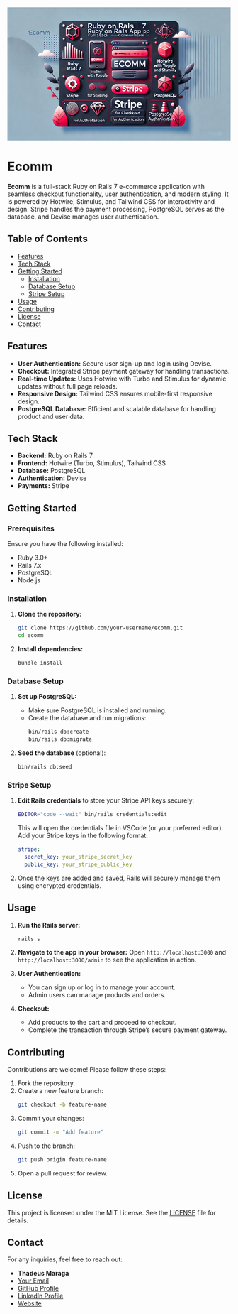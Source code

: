 <img src="https://github.com/thadeusdev/ecomm/blob/main/app/assets/images/banner.webp" alt="Ecomm Banner" style="width:100%; height:300px;" />

# Ecomm

**Ecomm** is a full-stack Ruby on Rails 7 e-commerce application with seamless checkout functionality, user authentication, and modern styling. It is powered by Hotwire, Stimulus, and Tailwind CSS for interactivity and design. Stripe handles the payment processing, PostgreSQL serves as the database, and Devise manages user authentication.

## Table of Contents
- [Features](#features)
- [Tech Stack](#tech-stack)
- [Getting Started](#getting-started)
  - [Installation](#installation)
  - [Database Setup](#database-setup)
  - [Stripe Setup](#stripe-setup)
- [Usage](#usage)
- [Contributing](#contributing)
- [License](#license)
- [Contact](#contact)

## Features
- **User Authentication:** Secure user sign-up and login using Devise.
- **Checkout:** Integrated Stripe payment gateway for handling transactions.
- **Real-time Updates:** Uses Hotwire with Turbo and Stimulus for dynamic updates without full page reloads.
- **Responsive Design:** Tailwind CSS ensures mobile-first responsive design.
- **PostgreSQL Database:** Efficient and scalable database for handling product and user data.

## Tech Stack
- **Backend:** Ruby on Rails 7
- **Frontend:** Hotwire (Turbo, Stimulus), Tailwind CSS
- **Database:** PostgreSQL
- **Authentication:** Devise
- **Payments:** Stripe

## Getting Started

### Prerequisites
Ensure you have the following installed:
- Ruby 3.0+
- Rails 7.x
- PostgreSQL
- Node.js

### Installation

1. **Clone the repository:**
   ```bash
   git clone https://github.com/your-username/ecomm.git
   cd ecomm
   ```

2. **Install dependencies:**
   ```bash
   bundle install
   ```

### Database Setup

1. **Set up PostgreSQL:**
   - Make sure PostgreSQL is installed and running.
   - Create the database and run migrations:
     ```bash
     bin/rails db:create
     bin/rails db:migrate
     ```

2. **Seed the database** (optional):
   ```bash
   bin/rails db:seed
   ```

### Stripe Setup

1. **Edit Rails credentials** to store your Stripe API keys securely:
   ```bash
   EDITOR="code --wait" bin/rails credentials:edit
   ```

   This will open the credentials file in VSCode (or your preferred editor). Add your Stripe keys in the following format:
   ```yaml
   stripe:
     secret_key: your_stripe_secret_key
     public_key: your_stripe_public_key
   ```

2. Once the keys are added and saved, Rails will securely manage them using encrypted credentials.

## Usage

1. **Run the Rails server:**
   ```bash
   rails s
   ```

2. **Navigate to the app in your browser:**
   Open `http://localhost:3000` and `http://localhost:3000/admin` to see the application in action.

3. **User Authentication:**
   - You can sign up or log in to manage your account.
   - Admin users can manage products and orders.

4. **Checkout:**
   - Add products to the cart and proceed to checkout.
   - Complete the transaction through Stripe’s secure payment gateway.

## Contributing

Contributions are welcome! Please follow these steps:

1. Fork the repository.
2. Create a new feature branch:
   ```bash
   git checkout -b feature-name
   ```
3. Commit your changes:
   ```bash
   git commit -m "Add feature"
   ```
4. Push to the branch:
   ```bash
   git push origin feature-name
   ```
5. Open a pull request for review.

## License

This project is licensed under the MIT License. See the [LICENSE](LICENSE) file for details.

## Contact

For any inquiries, feel free to reach out:
- **Thadeus Maraga**
- [Your Email](mailto:thadeusmaraga@gmail.com)
- [GitHub Profile](https://github.com/thadeusdev)
- [LinkedIn Profile](https://www.linkedin.com/in/thadeus-maraga-30b200327/)
- [Website](https://www.thadeusnyariki.com/)
